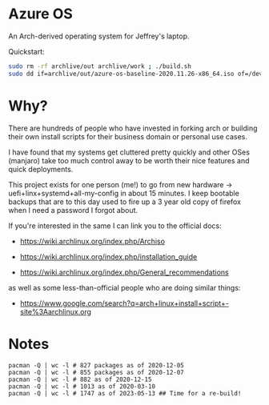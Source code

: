 
# Azure OS

An Arch-derived operating system for Jeffrey's laptop.

Quickstart: 

```bash
sudo rm -rf archlive/out archlive/work ; ./build.sh
sudo dd if=archlive/out/azure-os-baseline-2020.11.26-x86_64.iso of=/dev/sda status=progress oflag=sync bs=4M
```

# Why?

There are hundreds of people who have invested in forking
arch or building their own install scripts for their business domain
or personal use cases.

I have found that my systems get cluttered pretty quickly
and other OSes (manjaro) take too much control away to be worth
their nice features and quick deployments.

This project exists for one person (me!) to go from new hardware -> uefi+linx+systemd+all-my-config
in about 15 minutes. I keep bootable backups that are to this day used to
fire up a 3 year old copy of firefox when I need a password I forgot about.

If you're interested in the same I can link you to the official docs:

 - https://wiki.archlinux.org/index.php/Archiso

 - https://wiki.archlinux.org/index.php/installation_guide
 - https://wiki.archlinux.org/index.php/General_recommendations

as well as some less-than-official people who are doing similar things:

 - https://www.google.com/search?q=arch+linux+install+script+-site%3Aarchlinux.org


# Notes

```
pacman -Q | wc -l # 827 packages as of 2020-12-05
pacman -Q | wc -l # 855 packages as of 2020-12-07
pacman -Q | wc -l # 882 as of 2020-12-15
pacman -Q | wc -l # 1013 as of 2020-03-10
pacman -Q | wc -l # 1747 as of 2023-05-13 ## Time for a re-build!

```



